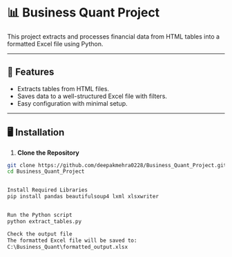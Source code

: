 # 📊 Business Quant Project

This project extracts and processes financial data from HTML tables into a formatted Excel file using Python.

---

## 🚀 Features

- Extracts tables from HTML files.
- Saves data to a well-structured Excel file with filters.
- Easy configuration with minimal setup.

---

## 🖥️ Installation

1. **Clone the Repository**

```bash
git clone https://github.com/deepakmehra0228/Business_Quant_Project.git
cd Business_Quant_Project


Install Required Libraries
pip install pandas beautifulsoup4 lxml xlsxwriter


Run the Python script
python extract_tables.py

Check the output file
The formatted Excel file will be saved to:
C:\Business_Quant\formatted_output.xlsx
